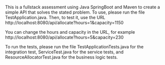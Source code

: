 This is a fullstack assessment using Java SpringBoot and Maven to create a simple API that solves the stated problem. To use, please run the file TestApplication.java. Then, to test it, use the URL http://localhost:8080/api/allocate?hours=1&capacity=1150

You can change the hours and capacity in the URL, for example http://localhost:8080/api/allocate?hours=5&capacity=230

To run the tests, please run the file TestApplicationTests.java for the integration test, ServiceTest.java for the service tests, and ResourceAllocatorTest.java for the business logic tests.
